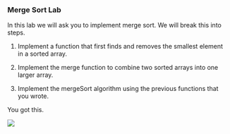 ### Merge Sort Lab

In this lab we will ask you to implement merge sort.  We will break this into steps.

1. Implement a function that first finds and removes the smallest element in a sorted array.

2. Implement the merge function to combine two sorted arrays into one larger array.

3. Implement the mergeSort algorithm using the previous functions that you wrote. 

You got this.

![](https://s3-us-west-2.amazonaws.com/curriculum-content/web-development/algorithms/smart-goggles.jpg)